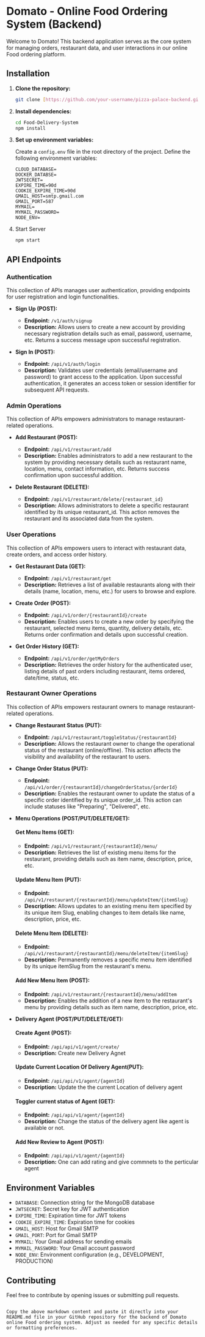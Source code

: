 
# Domato - Online Food Ordering System (Backend)

Welcome to Domato! This backend application serves as the core system for managing  orders, restaurant data, and user interactions in our online Food ordering platform.

## Installation

1. **Clone the repository:**
   ```bash
   git clone [https://github.com/your-username/pizza-palace-backend.git](https://github.com/Dhruv278/Food-Delivery-System.git)
   ```

2. **Install dependencies:**
   ```bash
   cd Food-Delivery-System
   npm install
   ```
   

3. **Set up environment variables:**

   Create a `config.env` file in the root directory of the project. Define the following environment variables:

   ```plaintext
   CLOUD_DATABASE=
   DOCKER_DATABSE=
   JWTSECRET=
   EXPIRE_TIME=90d
   COOKIE_EXPIRE_TIME=90d
   GMAIL_HOST=smtp.gmail.com
   GMAIL_PORT=587
   MYMAIL=
   MYMAIL_PASSWORD=
   NODE_ENV=
   ```
   
4. Start Server
     ```bash
   npm start
   ```
## API Endpoints

### Authentication

This collection of APIs manages user authentication, providing endpoints for user registration and login functionalities.

- **Sign Up (POST):**
  - **Endpoint:** `/v1/auth/signup`
  - **Description:** Allows users to create a new account by providing necessary registration details such as email, password, username, etc. Returns a success message upon successful registration.

- **Sign In (POST):**
  - **Endpoint:** `/api/v1/auth/login`
  - **Description:** Validates user credentials (email/username and password) to grant access to the application. Upon successful authentication, it generates an access token or session identifier for subsequent API requests.

### Admin Operations

This collection of APIs empowers administrators to manage restaurant-related operations.

- **Add Restaurant (POST):**
  - **Endpoint:** `/api/v1/restaurant/add`
  - **Description:** Enables administrators to add a new restaurant to the system by providing necessary details such as restaurant name, location, menu, contact information, etc. Returns success confirmation upon successful addition.

- **Delete Restaurant (DELETE):**
  - **Endpoint:** `/api/v1/restaurant/delete/{restaurant_id}`
  - **Description:** Allows administrators to delete a specific restaurant identified by its unique restaurant_id. This action removes the restaurant and its associated data from the system.

### User Operations

This collection of APIs empowers users to interact with restaurant data, create orders, and access order history.

- **Get Restaurant Data (GET):**
  - **Endpoint:** `/api/v1/restaurant/get`
  - **Description:** Retrieves a list of available restaurants along with their details (name, location, menu, etc.) for users to browse and explore.

- **Create Order (POST):**
  - **Endpoint:** `/api/v1/order/{restaurantId}/create`
  - **Description:** Enables users to create a new order by specifying the restaurant, selected menu items, quantity, delivery details, etc. Returns order confirmation and details upon successful creation.

- **Get Order History (GET):**
  - **Endpoint:** `/api/v1/order/getMyOrders`
  - **Description:** Retrieves the order history for the authenticated user, listing details of past orders including restaurant, items ordered, date/time, status, etc.

### Restaurant Owner Operations

This collection of APIs empowers restaurant owners to manage restaurant-related operations.

- **Change Restaurant Status (PUT):**
  - **Endpoint:** `/api/v1/restaurant/toggleStatus/{restaurantId}`
  - **Description:** Allows the restaurant owner to change the operational status of the restaurant (online/offline). This action affects the visibility and availability of the restaurant to users.

- **Change Order Status (PUT):**
  - **Endpoint:** `/api/v1/order/{restaurantId}/changeOrderStatus/{orderId}`
  - **Description:** Enables the restaurant owner to update the status of a specific order identified by its unique order_id. This action can include statuses like "Preparing", "Delivered", etc.

- **Menu Operations (POST/PUT/DELETE/GET):**

  #### Get Menu Items (GET):

  - **Endpoint:** `/api/v1/restaurant/{restaurantId}/menu/`
  - **Description:** Retrieves the list of existing menu items for the restaurant, providing details such as item name, description, price, etc.

  #### Update Menu Item (PUT):

  - **Endpoint:** `/api/v1/restaurant/{restaurantId}/menu/updateItem/{itemSlug}`
  - **Description:** Allows updates to an existing menu item specified by its unique item Slug, enabling changes to item details like name, description, price, etc.

  #### Delete Menu Item (DELETE):

  - **Endpoint:** `/api/v1/restaurant/{restaurantId}/menu/deleteItem/{itemSlug}`
  - **Description:** Permanently removes a specific menu item identified by its unique itemSlug from the restaurant's menu.

  #### Add New Menu Item (POST):

  - **Endpoint:** `/api/v1/restaurant/{restaurantId}/menu/addItem`
  - **Description:** Enables the addition of a new item to the restaurant's menu by providing details such as item name, description, price, etc.
   
- **Delivery Agent (POST/PUT/DELETE/GET):**

  #### Create Agent (POST):

  - **Endpoint:** `/api/api/v1/agent/create/`
  - **Description:** Create new Delivery Agnet

  #### Update Current Location Of Delivery Agent(PUT):

  - **Endpoint:** `/api/api/v1/agent/{agentId}`
  - **Description:** Update the the current Location of delivery agent

  #### Toggler current status of Agent  (GET):

  - **Endpoint:** `/api/api/v1/agent/{agentId}`
  - **Description:** Change the status of the delivery agent like agent is available or not.

  #### Add New Review to Agent (POST):

  - **Endpoint:** `/api/api/v1/agent/{agentId}`
  - **Description:** One can add rating and give commnets to the perticular agent

## Environment Variables

- `DATABASE`: Connection string for the MongoDB database
- `JWTSECRET`: Secret key for JWT authentication
- `EXPIRE_TIME`: Expiration time for JWT tokens
- `COOKIE_EXPIRE_TIME`: Expiration time for cookies
- `GMAIL_HOST`: Host for Gmail SMTP
- `GMAIL_PORT`: Port for Gmail SMTP
- `MYMAIL`: Your Gmail address for sending emails
- `MYMAIL_PASSWORD`: Your Gmail account password
- `NODE_ENV`: Environment configuration (e.g., DEVELOPMENT, PRODUCTION)

## Contributing

Feel free to contribute by opening issues or submitting pull requests.
```

Copy the above markdown content and paste it directly into your README.md file in your GitHub repository for the backend of Domato online Food ordering system. Adjust as needed for any specific details or formatting preferences.

